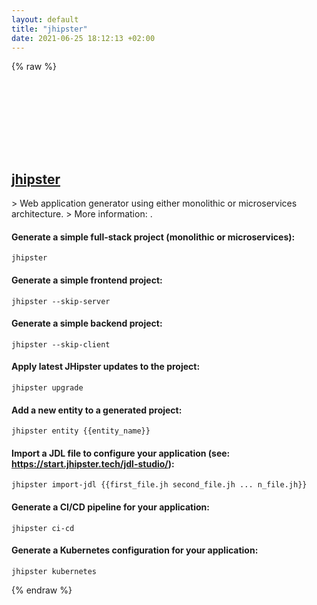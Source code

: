 ```yaml
---
layout: default
title: "jhipster"
date: 2021-06-25 18:12:13 +02:00
---
```

{% raw %}
<h2 id="jhipster">
  <a href="/en/common/jhipster.html">jhipster</a> <a href="#jhipster"><svg class="icon">
    <use href="/assets/images/unicode_sprite.svg#link" />
  </svg></a>
</h2>
> Web application generator using either monolithic or microservices architecture.
> More information: <https://www.jhipster.tech/>.

#### Generate a simple full-stack project (monolithic or microservices):
```shell
jhipster
```
#### Generate a simple frontend project:
```shell
jhipster --skip-server
```
#### Generate a simple backend project:
```shell
jhipster --skip-client
```
#### Apply latest JHipster updates to the project:
```shell
jhipster upgrade
```
#### Add a new entity to a generated project:
```shell
jhipster entity {{entity_name}}
```
#### Import a JDL file to configure your application (see: https://start.jhipster.tech/jdl-studio/):
```shell
jhipster import-jdl {{first_file.jh second_file.jh ... n_file.jh}}
```
#### Generate a CI/CD pipeline for your application:
```shell
jhipster ci-cd
```
#### Generate a Kubernetes configuration for your application:
```shell
jhipster kubernetes
```
{% endraw %}